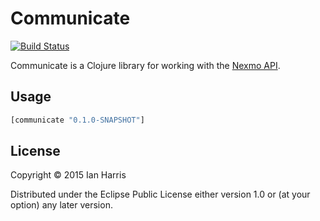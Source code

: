 # Communicate
[![Build Status](https://travis-ci.org/ianhedoesit/communicate.svg)](https://travis-ci.org/ianhedoesit/communicate)

Communicate is a Clojure library for working with the [Nexmo API](https://docs.nexmo.com).

## Usage

```clojure
[communicate "0.1.0-SNAPSHOT"]
```

## License

Copyright © 2015 Ian Harris

Distributed under the Eclipse Public License either version 1.0 or (at
your option) any later version.
